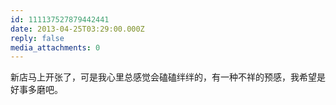 ```yaml
---
id: 111137527879442441
date: 2013-04-25T03:29:00.000Z
reply: false
media_attachments: 0
---
```


新店马上开张了，可是我心里总感觉会磕磕绊绊的，有一种不祥的预感，我希望是好事多磨吧。

